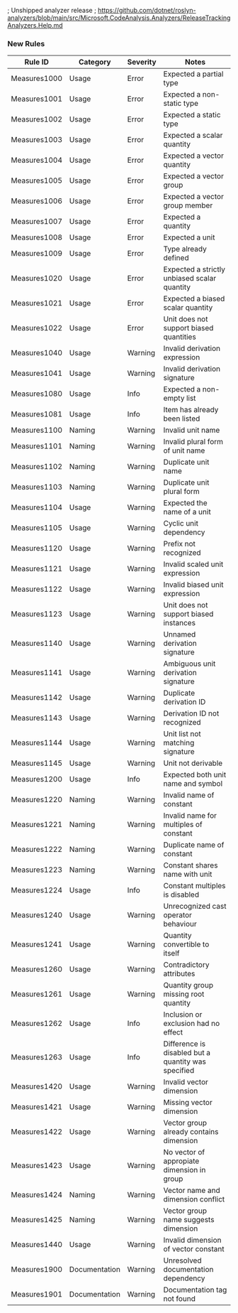 ; Unshipped analyzer release
; https://github.com/dotnet/roslyn-analyzers/blob/main/src/Microsoft.CodeAnalysis.Analyzers/ReleaseTrackingAnalyzers.Help.md

### New Rules

Rule ID | Category | Severity | Notes
--------|----------|----------|--------------------
Measures1000 | Usage | Error | Expected a partial type
Measures1001 | Usage | Error | Expected a non-static type
Measures1002 | Usage | Error | Expected a static type
Measures1003 | Usage | Error | Expected a scalar quantity
Measures1004 | Usage | Error | Expected a vector quantity
Measures1005 | Usage | Error | Expected a vector group
Measures1006 | Usage | Error | Expected a vector group member
Measures1007 | Usage | Error | Expected a quantity
Measures1008 | Usage | Error | Expected a unit
Measures1009 | Usage | Error | Type already defined
Measures1020 | Usage | Error | Expected a strictly unbiased scalar quantity
Measures1021 | Usage | Error | Expected a biased scalar quantity
Measures1022 | Usage | Error | Unit does not support biased quantities
Measures1040 | Usage | Warning | Invalid derivation expression
Measures1041 | Usage | Warning | Invalid derivation signature
Measures1080 | Usage | Info | Expected a non-empty list
Measures1081 | Usage | Info | Item has already been listed
Measures1100 | Naming | Warning | Invalid unit name
Measures1101 | Naming | Warning | Invalid plural form of unit name
Measures1102 | Naming | Warning | Duplicate unit name
Measures1103 | Naming | Warning | Duplicate unit plural form
Measures1104 | Usage | Warning | Expected the name of a unit
Measures1105 | Usage | Warning | Cyclic unit dependency
Measures1120 | Usage | Warning | Prefix not recognized
Measures1121 | Usage | Warning | Invalid scaled unit expression
Measures1122 | Usage | Warning | Invalid biased unit expression
Measures1123 | Usage | Warning | Unit does not support biased instances
Measures1140 | Usage | Warning | Unnamed derivation signature
Measures1141 | Usage | Warning | Ambiguous unit derivation signature
Measures1142 | Usage | Warning | Duplicate derivation ID
Measures1143 | Usage | Warning | Derivation ID not recognized
Measures1144 | Usage | Warning | Unit list not matching signature
Measures1145 | Usage | Warning | Unit not derivable
Measures1200 | Usage | Info | Expected both unit name and symbol
Measures1220 | Naming | Warning | Invalid name of constant
Measures1221 | Naming | Warning | Invalid name for multiples of constant
Measures1222 | Naming | Warning | Duplicate name of constant
Measures1223 | Naming | Warning | Constant shares name with unit
Measures1224 | Usage | Info | Constant multiples is disabled
Measures1240 | Usage | Warning | Unrecognized cast operator behaviour
Measures1241 | Usage | Warning | Quantity convertible to itself
Measures1260 | Usage | Warning | Contradictory attributes
Measures1261 | Usage | Warning | Quantity group missing root quantity
Measures1262 | Usage | Info | Inclusion or exclusion had no effect
Measures1263 | Usage | Info | Difference is disabled but a quantity was specified
Measures1420 | Usage | Warning | Invalid vector dimension
Measures1421 | Usage | Warning | Missing vector dimension
Measures1422 | Usage | Warning | Vector group already contains dimension
Measures1423 | Usage | Warning | No vector of appropiate dimension in group
Measures1424 | Naming | Warning | Vector name and dimension conflict
Measures1425 | Naming | Warning | Vector group name suggests dimension
Measures1440 | Usage | Warning | Invalid dimension of vector constant
Measures1900 | Documentation | Warning | Unresolved documentation dependency
Measures1901 | Documentation | Warning | Documentation tag not found